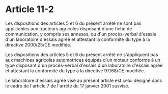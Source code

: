 # Article 11-2

Les dispositions des articles 5 et 6 du présent arrêté ne sont pas applicables aux tracteurs agricoles disposant d'une fiche de communication, y compris ses annexes, ou d'un procès-verbal d'essais d'un laboratoire d'essais agréé et attestant la conformité du type à la directive 2000/25/CE modifiée.

Les dispositions des articles 5 et 6 du présent arrêté ne s'appliquent pas aux machines agricoles automotrices équipés d'un moteur conforme à un type disposant d'un procès-verbal d'essais d'un laboratoire d'essais agréé et attestant la conformité du type à la directive 97/68/CE modifiée.

Le laboratoire d'essais agréé visé au présent article est celui désigné dans le cadre de l'article 7 de l'arrêté du 17 janvier 2001 susvisé.
